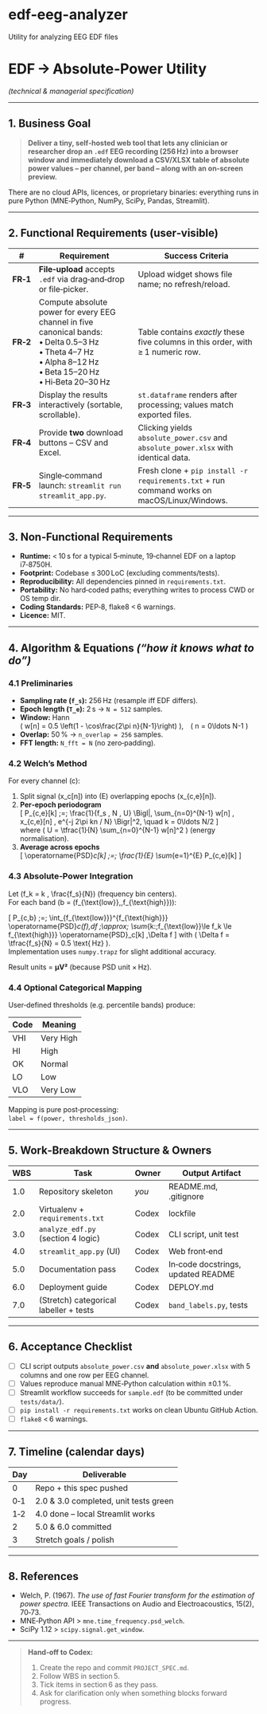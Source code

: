 # edf-eeg-analyzer
Utility for analyzing EEG EDF files
# EDF → Absolute‑Power Utility  
*(technical & managerial specification)*  

---

## 1.  Business Goal

> **Deliver a tiny, self‑hosted web tool that lets any clinician or researcher drop an `.edf` EEG recording (256 Hz) into a browser window and immediately download a CSV/XLSX table of absolute power values – per channel, per band – along with an on‑screen preview.**

There are no cloud APIs, licences, or proprietary binaries: everything runs in pure Python (MNE‑Python, NumPy, SciPy, Pandas, Streamlit).

---

## 2.  Functional Requirements (user‑visible)

| # | Requirement | Success Criteria |
|---|-------------|------------------|
| **FR‑1** | **File‑upload** accepts `.edf` via drag‑and‑drop or file‑picker. | Upload widget shows file name; no refresh/reload. |
| **FR‑2** | Compute absolute power for every EEG channel in five canonical bands: <br>• Delta 0.5–3 Hz • Theta 4–7 Hz • Alpha 8–12 Hz • Beta 15–20 Hz • Hi‑Beta 20–30 Hz | Table contains *exactly* these five columns in this order, with ≥ 1 numeric row. |
| **FR‑3** | Display the results interactively (sortable, scrollable). | `st.dataframe` renders after processing; values match exported files. |
| **FR‑4** | Provide **two** download buttons – CSV and Excel. | Clicking yields `absolute_power.csv` and `absolute_power.xlsx` with identical data. |
| **FR‑5** | Single‑command launch: `streamlit run streamlit_app.py`. | Fresh clone + `pip install -r requirements.txt` + run command works on macOS/Linux/Windows. |

---

## 3.  Non‑Functional Requirements

- **Runtime:** < 10 s for a typical 5‑minute, 19‑channel EDF on a laptop i7‑8750H.  
- **Footprint:** Codebase ≤ 300 LoC (excluding comments/tests).  
- **Reproducibility:** All dependencies pinned in `requirements.txt`.  
- **Portability:** No hard‑coded paths; everything writes to process CWD or OS temp dir.  
- **Coding Standards:** PEP‑8, flake8 < 6 warnings.  
- **Licence:** MIT.

---

## 4.  Algorithm & Equations *(“how it knows what to do”)*

### 4.1  Preliminaries  

- **Sampling rate (`f_s`):** 256 Hz (resample iff EDF differs).  
- **Epoch length (`T_e`):** 2 s → `N = 512` samples.  
- **Window:** Hann  
  \( w[n] = 0.5 \left(1 - \cos\frac{2\pi n}{N-1}\right) \), \( n = 0\ldots N-1 \)  
- **Overlap:** 50 % → `n_overlap = 256` samples.  
- **FFT length:** `N_fft = N` (no zero‑padding).  

### 4.2  Welch’s Method  

For every channel \(c\):

1. Split signal \(x_c[n]\) into \(E\) overlapping epochs \(x_{c,e}[n]\).  
2. **Per‑epoch periodogram**  
   \[
     P_{c,e}[k] \;=\;
       \frac{1}{f_s \, N \, U}
       \Bigl|\,
         \sum_{n=0}^{N-1} w[n] \, x_{c,e}[n] \,
         e^{-j 2\pi kn / N}
       \Bigr|^2,
       \quad k = 0\ldots N/2
   \]  
   where \( U = \tfrac{1}{N} \sum_{n=0}^{N-1} w[n]^2 \) (energy normalisation).
3. **Average across epochs**  
   \[
     \operatorname{PSD}_c[k] \;=\; \frac{1}{E} \sum_{e=1}^{E} P_{c,e}[k]
   \]

### 4.3  Absolute‑Power Integration  

Let \(f_k = k \, \frac{f_s}{N}\) (frequency bin centers).  
For each band \(b = (f_{\text{low}},\,f_{\text{high}})\):

\[
  P_{c,b} \;=\;
    \int_{f_{\text{low}}}^{f_{\text{high}}}
      \operatorname{PSD}_c(f)\,df
  \;\approx\;
    \sum_{k:\;f_{\text{low}}\le f_k \le f_{\text{high}}}
      \operatorname{PSD}_c[k] \,\Delta f
\]
with \( \Delta f = \tfrac{f_s}{N} = 0.5 \text{ Hz} \).  
Implementation uses `numpy.trapz` for slight additional accuracy.

Result units = **µV²** (because PSD unit × Hz).

### 4.4  Optional Categorical Mapping  

User‑defined thresholds (e.g. percentile bands) produce:

| Code | Meaning |
|------|---------|
| VHI  | Very High |
| HI   | High |
| OK   | Normal |
| LO   | Low |
| VLO  | Very Low |

Mapping is pure post‑processing:  
`label = f(power, thresholds_json)`.

---

## 5.  Work‑Breakdown Structure & Owners

| WBS | Task | Owner | Output Artifact |
|-----|------|-------|-----------------|
| 1.0 | Repository skeleton | *you* | README.md, .gitignore |
| 2.0 | Virtualenv + `requirements.txt` | Codex | lockfile |
| 3.0 | `analyze_edf.py` (section 4 logic) | Codex | CLI script, unit test |
| 4.0 | `streamlit_app.py` (UI) | Codex | Web front‑end |
| 5.0 | Documentation pass | Codex | In‑code docstrings, updated README |
| 6.0 | Deployment guide | Codex | DEPLOY.md |
| 7.0 | (Stretch) categorical labeller + tests | Codex | `band_labels.py`, tests |

---

## 6.  Acceptance Checklist

- [ ] CLI script outputs `absolute_power.csv` **and** `absolute_power.xlsx` with 5 columns and one row per EEG channel.  
- [ ] Values reproduce manual MNE‑Python calculation within ±0.1 %.  
- [ ] Streamlit workflow succeeds for `sample.edf` (to be committed under `tests/data/`).  
- [ ] `pip install -r requirements.txt` works on clean Ubuntu GitHub Action.  
- [ ] `flake8` < 6 warnings.  

---

## 7.  Timeline (calendar days)

| Day | Deliverable |
|-----|-------------|
| 0   | Repo + this spec pushed |
| 0‑1 | 2.0 & 3.0 completed, unit tests green |
| 1‑2 | 4.0 done – local Streamlit works |
| 2   | 5.0 & 6.0 committed |
| 3   | Stretch goals / polish |

---

## 8.  References

- Welch, P. (1967). *The use of fast Fourier transform for the estimation of power spectra*. IEEE Transactions on Audio and Electroacoustics, 15(2), 70‑73.  
- MNE‑Python API > `mne.time_frequency.psd_welch`.  
- SciPy 1.12 > `scipy.signal.get_window`.

---

> **Hand‑off to Codex:**  
> 1. Create the repo and commit `PROJECT_SPEC.md`.  
> 2. Follow WBS in section 5.  
> 3. Tick items in section 6 as they pass.  
> 4. Ask for clarification only when something blocks forward progress.
